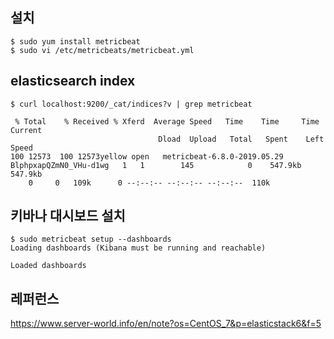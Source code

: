 ## 설치 ##

```
$ sudo yum install metricbeat
$ sudo vi /etc/metricbeats/metricbeat.yml

```

## elasticsearch index  ##

```
$ curl localhost:9200/_cat/indices?v | grep metricbeat

 % Total    % Received % Xferd  Average Speed   Time    Time     Time  Current
                                 Dload  Upload   Total   Spent    Left  Speed
100 12573  100 12573yellow open   metricbeat-6.8.0-2019.05.29     BlphpxapQZmN0_VHu-d1wg   1   1        145            0    547.9kb        547.9kb
    0     0   109k      0 --:--:-- --:--:-- --:--:--  110k
```


## 키바나 대시보드 설치 ##

```
$ sudo metricbeat setup --dashboards
Loading dashboards (Kibana must be running and reachable)

Loaded dashboards
```


## 레퍼런스 ##

https://www.server-world.info/en/note?os=CentOS_7&p=elasticstack6&f=5

